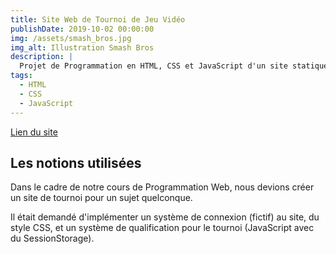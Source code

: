 ```yaml
---
title: Site Web de Tournoi de Jeu Vidéo
publishDate: 2019-10-02 00:00:00
img: /assets/smash_bros.jpg
img_alt: Illustration Smash Bros
description: |
  Projet de Programmation en HTML, CSS et JavaScript d'un site statique de tournoi Smash Bros.
tags:
  - HTML
  - CSS
  - JavaScript
---
```


[Lien du site](https://estremss.github.io/tournament_website/)

## Les notions utilisées

Dans le cadre de notre cours de Programmation Web, nous devions créer un site de tournoi pour un sujet quelconque.

Il était demandé d'implémenter un système de connexion (fictif) au site, du style CSS, et un système de qualification pour le tournoi (JavaScript avec du SessionStorage).